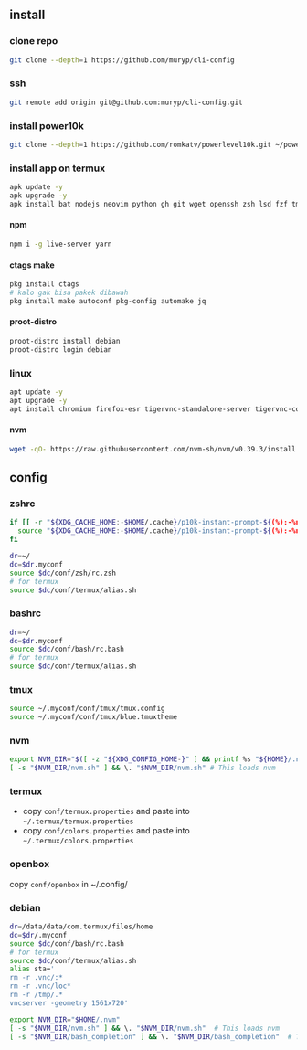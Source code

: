 ## install 
### clone repo
```bash
git clone --depth=1 https://github.com/muryp/cli-config
```
### ssh
```bash
git remote add origin git@github.com:muryp/cli-config.git
```

### install power10k
```bash
git clone --depth=1 https://github.com/romkatv/powerlevel10k.git ~/powerlevel10k
```
### install app on termux
```bash
apk update -y
apk upgrade -y
apk install bat nodejs neovim python gh git wget openssh zsh lsd fzf tmux ripgrep termux-api proot proot-distro
```

#### npm
```bash
npm i -g live-server yarn
```
#### ctags make
```bash
pkg install ctags
# kalo gak bisa pakek dibawah
pkg install make autoconf pkg-config automake jq
```

#### proot-distro
```bash
proot-distro install debian
proot-distro login debian
```

### linux
```bash
apt update -y
apt upgrade -y
apt install chromium firefox-esr tigervnc-standalone-server tigervnc-common xfe4-terminal openbox
```

#### nvm
```bash
wget -qO- https://raw.githubusercontent.com/nvm-sh/nvm/v0.39.3/install.sh | bash
```

## config

### zshrc
```bash
if [[ -r "${XDG_CACHE_HOME:-$HOME/.cache}/p10k-instant-prompt-${(%):-%n}.zsh" ]]; then
  source "${XDG_CACHE_HOME:-$HOME/.cache}/p10k-instant-prompt-${(%):-%n}.zsh"
fi

dr=~/
dc=$dr.myconf
source $dc/conf/zsh/rc.zsh
# for termux
source $dc/conf/termux/alias.sh
```
### bashrc
```bash
dr=~/
dc=$dr.myconf
source $dc/conf/bash/rc.bash
# for termux
source $dc/conf/termux/alias.sh
```

### tmux
```bash
source ~/.myconf/conf/tmux/tmux.config
source ~/.myconf/conf/tmux/blue.tmuxtheme
```

### nvm
```bash
export NVM_DIR="$([ -z "${XDG_CONFIG_HOME-}" ] && printf %s "${HOME}/.nvm" || printf %s "${XDG_CONFIG_HOME}/nvm")"
[ -s "$NVM_DIR/nvm.sh" ] && \. "$NVM_DIR/nvm.sh" # This loads nvm
```

### termux
- copy `conf/termux.properties` and paste into `~/.termux/termux.properties`
- copy `conf/colors.properties` and paste into `~/.termux/colors.properties`

### openbox
copy `conf/openbox` in ~/.config/

### debian
```bash
dr=/data/data/com.termux/files/home
dc=$dr/.myconf
source $dc/conf/bash/rc.bash
# for termux
source $dc/conf/termux/alias.sh
alias sta='
rm -r .vnc/:*
rm -r .vnc/loc*
rm -r /tmp/.*
vncserver -geometry 1561x720'

export NVM_DIR="$HOME/.nvm"
[ -s "$NVM_DIR/nvm.sh" ] && \. "$NVM_DIR/nvm.sh"  # This loads nvm
[ -s "$NVM_DIR/bash_completion" ] && \. "$NVM_DIR/bash_completion"  # This loads nvm bash_completion
```
